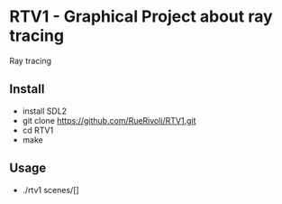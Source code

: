 # RTV1 - Graphical Project about ray tracing
Ray tracing


## Install

* install SDL2
* git clone https://github.com/RueRivoli/RTV1.git
* cd RTV1
* make

## Usage

* ./rtv1 scenes/[]
